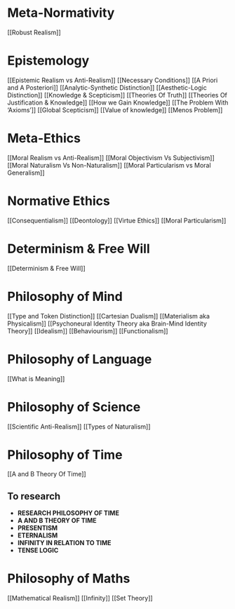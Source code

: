# Meta-Normativity
[[Robust Realism]]
# Epistemology
[[Epistemic Realism vs Anti-Realism]]
[[Necessary Conditions]]
[[A Priori and A Posteriori]]
[[Analytic-Synthetic Distinction]]
[[Aesthetic-Logic Distinction]]
[[Knowledge & Scepticism]]
[[Theories Of Truth]]
[[Theories Of Justification & Knowledge]]
[[How we Gain Knowledge]]
[[The Problem With ‘Axioms’]]
[[Global Scepticism]]
[[Value of knowledge]]
[[Menos Problem]]
# Meta-Ethics
[[Moral Realism vs Anti-Realism]]
[[Moral Objectivism Vs Subjectivism]]
[[Moral Naturalism Vs Non-Naturalism]]
[[Moral Particularism vs Moral Generalism]]
# Normative Ethics
[[Consequentialism]]
[[Deontology]]
[[Virtue Ethics]]
[[Moral Particularism]]
# Determinism & Free Will
[[Determinism & Free Will]]
# Philosophy of Mind
[[Type and Token Distinction]]
[[Cartesian Dualism]]
[[Materialism aka Physicalism]]
[[Psychoneural Identity Theory aka Brain-Mind Identity Theory]]
[[Idealism]]
[[Behaviourism]]
[[Functionalism]]
# Philosophy of Language
[[What is Meaning]]
# Philosophy of Science
[[Scientific Anti-Realism]]
[[Types of Naturalism]]
# Philosophy of Time
[[A and B Theory Of Time]]
## To research
- **RESEARCH PHILOSOPHY OF TIME**
- **A AND B THEORY OF TIME**
- **PRESENTISM**
- **ETERNALISM**
- **INFINITY IN RELATION TO TIME**
- **TENSE LOGIC**
# Philosophy of Maths
[[Mathematical Realism]]
[[Infinity]]
[[Set Theory]]
